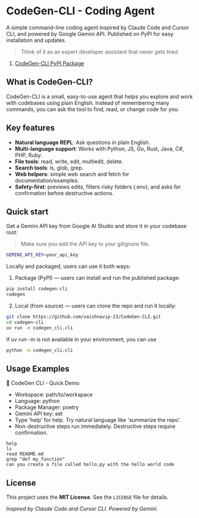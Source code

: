 # CodeGen-CLI - Coding Agent
A simple command-line coding agent inspired by Claude Code and Cursor CLI, and powered by Google Gemini API. Published on PyPI for easy installation and updates.
> Think of it as an expert developer assistant that never gets tired.

1. [CodeGen-CLI PyPI Package](https://pypi.org/project/codegen-cli/)


## What is CodeGen-CLI?
CodeGen-CLI is a small, easy-to-use agent that helps you explore and work with codebases using plain English. Instead of remembering many commands, you can ask the tool to find, read, or change code for you.

## Key features
- **Natural language REPL**: Ask questions in plain English.
- **Multi-language support**: Works with Python, JS, Go, Rust, Java, C#, PHP, Ruby.
- **File tools**: read, write, edit, multiedit, delete.
- **Search tools**: ls, glob, grep.
- **Web helpers**: simple web search and fetch for documentation/examples.
- **Safety-first**: previews edits, filters risky folders (.env), and asks for confirmation before destructive actions.

## Quick start
Get a Gemini API key from Google AI Studio and store it in your codebase root:
> Make sure you add the API key to your gitignore file.
```bash
GEMINI_API_KEY=your_api_key
```
Locally and packaged, users can use it both ways:
1. Package (PyPI) — users can install and run the published package:
```bash
pip install codegen-cli
codegen
```
2. Local (from source) — users can clone the repo and run it locally:
```bash
git clone https://github.com/vaishnavip-23/CodeGen-CLI.git
cd codegen-cli
uv run -m codegen_cli.cli 
```
If uv run -m is not available in your environment, you can use 
```bash 
python -m codegen_cli.cli 
```

## Usage Examples

🚀 CodeGen CLI - Quick Demo

- Workspace: path/to/workspace
- Language: python
- Package Manager: poetry
- Gemini API key: set
- Type 'help' for help. Try natural language like 'summarize the repo'.
- Non-destructive steps run immediately. Destructive steps require confirmation.

```text
help
ls
read README.md
grep "def my_function"
can you create a file called hello.py with the hello world code
```

## License
This project uses the **MIT License**. See the `LICENSE` file for details.

*Inspired by Claude Code and Cursor CLI. Powered by Gemini.*